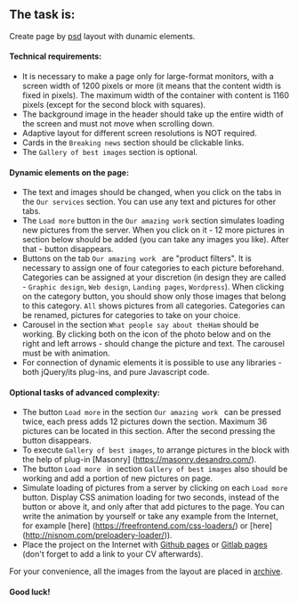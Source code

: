 ## The task is:

Create page by [psd](./The_Ham_Step_project.psd) layout with dunamic elements.

#### Technical requirements:
- It is necessary to make a page only for large-format monitors, with a screen width of 1200 pixels or more (it means that the content width is fixed in pixels). The maximum width of the container with content is 1160 pixels (except for the second block with squares). 
- The background image in the header should take up the entire width of the screen and must not move when scrolling down.
- Adaptive layout for different screen resolutions is NOT required.
- Cards in the `Breaking news` section should be clickable links.
- The `Gallery of best images` section is optional.

#### Dynamic elements on the page:
- The text and images should be changed, when you click on the tabs in the `Our services` section. You can use any text and pictures for other tabs.
- The `Load more` button in the `Our amazing work` section simulates loading new pictures from the server. When you click on it - 12 more pictures in section below should be added (you can take any images you like). After that - button disappears.
- Buttons on the tab `Our amazing work ` are "product filters". It is necessary to assign one of four categories to each picture beforehand. Categories can be assigned at your discretion (in design they are called - `Graphic design`, `Web design`, `Landing pages`, `Wordpress`). When clicking on the category button, you should show only those images that belong to this category. `All` shows pictures from all categories. Categories can be renamed, pictures for categories to take on your choice.
- Carousel in the section `What people say about theHam` should be working. By clicking both on the icon of the photo below and on the right and left arrows - should change the picture and text. The carousel must be with animation.
- For connection of dynamic elements it is possible to use any libraries - both jQuery/its plug-ins, and pure Javascript code.
   
#### Optional tasks of advanced complexity:
- The button `Load more` in the section `Our amazing work ` can be pressed twice, each press adds 12 pictures down the section. Maximum 36 pictures can be located in this section. After the second pressing the button disappears.
- To execute ` Gallery of best images `, to arrange pictures in the block with the help of plug-in [Masonry] (https://masonry.desandro.com/).
- The button `Load more ` in section `Gallery of best images` also should be working and add a portion of new pictures on page.
- Simulate loading of pictures from a server by clicking on each `Load more` button. Display CSS animation loading for two seconds, instead of the button or above it, and only after that add pictures to the page. You can write the animation by yourself or take any example from the Internet, for example [here] (https://freefrontend.com/css-loaders/) or [here] (http://nisnom.com/preloadery-loader/)).
- Place the project on the Internet with [Github pages](https://pages.github.com/) or [Gitlab pages](https://docs.gitlab.com/ee/user/project/pages/) (don't forget to add a link to your CV afterwards).

For your convenience, all the images from the layout are placed in [archive](./Step%20Project%20Ham%20Pictures.zip).

#### Good luck!
